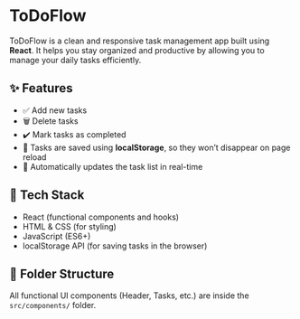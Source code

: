 # ToDoFlow

ToDoFlow is a clean and responsive task management app built using **React**. It helps you stay organized and productive by allowing you to manage your daily tasks efficiently.

## ✨ Features

- ✅ Add new tasks
- 🗑️ Delete tasks
- ✔️ Mark tasks as completed
- 💾 Tasks are saved using **localStorage**, so they won’t disappear on page reload
- 🔄 Automatically updates the task list in real-time

## 🧱 Tech Stack

- React (functional components and hooks)
- HTML & CSS (for styling)
- JavaScript (ES6+)
- localStorage API (for saving tasks in the browser)

## 📁 Folder Structure

All functional UI components (Header, Tasks, etc.) are inside the `src/components/` folder.


